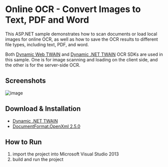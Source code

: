 Online OCR - Convert Images to Text, PDF and Word
=======================================================================
This ASP.NET sample demonstrates how to scan documents or load local images for online OCR, as well as how to save the OCR results to different file types, including text, PDF, and word.

Both [Dynamic Web TWAIN][1] and [Dynamic .NET TWAIN][2] OCR SDKs are used in this sample. One is for image scanning and loading on the client side, and the other is for the server-side OCR.

Screenshots
-----------
![image](http://www.codepool.biz/wp-content/uploads/2015/01/ocr_word_final.png)

Download & Installation
-----------------------
* [Dynamic .NET TWAIN][3]
* [DocumentFormat.OpenXml 2.5.0][4]

How to Run
-----------
1. import the project into Microsoft Visual Studio 2013
2. build and run the project

[1]:http://www.dynamsoft.com/Products/WebTWAIN_Overview.aspx
[2]:http://www.dynamsoft.com/Products/.Net-TWAIN-Scanner.aspx
[3]:https://www.dynamsoft.com/Secure/Register_ClientInfo.aspx?productName=NetTWAIN&from=FromDownload
[4]:https://www.nuget.org/packages/DocumentFormat.OpenXml/


